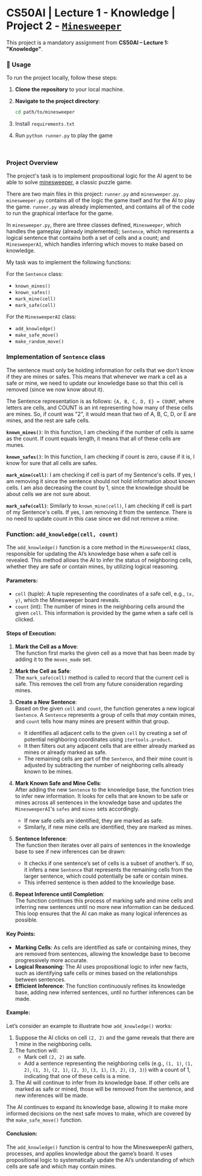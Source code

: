 # CS50AI | Lecture 1 - Knowledge | Project 2 - [`Minesweeper`](https://cs50.harvard.edu/ai/2024/projects/1/minesweeper/)

This project is a mandatory assignment from **CS50AI – Lecture 1: "Knowledge"**.

### 📌 Usage

To run the project locally, follow these steps:

1. **Clone the repository** to your local machine.

2. **Navigate to the project directory**:

   ```sh
   cd path/to/minesweeper
   ```

3. Install `requirements.txt`
 
4. Run `python runner.py` to play the game

<br>

### Project Overview

The project's task is to implement propositional logic for the AI agent to be able to solve [minesweeper](https://en.wikipedia.org/wiki/Minesweeper_(video_game)), a classic puzzle game.

There are two main files in this project: `runner.py` and `minesweeper.py`. `minesweeper.py` contains all of the logic the game itself and for the AI to play the game. `runner.py` was already implemented, and contains all of the code to run the graphical interface for the game. 

In `minesweeper.py`, there are three classes defined, `Minesweeper`, which handles the gameplay (already implemented); `Sentence`, which represents a logical sentence that contains both a set of cells and a count; and `MinesweeperAI`, which handles inferring which moves to make based on knowledge. 

My task was to implement the following functions:

For the `Sentence` class:
- `known_mines()`
- `known_safes()`
- `mark_mine(cell)`
- `mark_safe(cell)`

For the `MinesweeperAI` class:
- `add_knowledge()`
- `make_safe_move()`
- `make_random_move()`


### Implementation of `Sentence` class

The sentence must only be holding information for cells that we don't know if they are mines or safes. This means that whenever we mark a cell as a safe or mine, we need to update our knowledge base so that this cell is removed (since we now know about it).

The Sentence representation is as follows:
`{A, B, C, D, E} = COUNT`, where letters are cells, and COUNT is an int representing how many of these cells are mines. So, if count was "2", it would mean that two of A, B, C, D, or E are mines, and the rest are safe cells.

**`known_mines()`**:
In this function, I am checking if the number of cells is same as the count. If count equals length, it means that all of these cells are munes.

**`known_safes()`**:
In this function, I am checking if count is zero, cause if it is, I know for sure that all cells are safes.

**`mark_mine(cell)`**:
I am checking if cell is part of my Sentence's cells. If yes, I am removing it since the sentence should not hold information about known cells. I am also decreasing the count by 1, since the knowledge should be about cells we are not sure about.

**`mark_safe(cell)`**:
Similarly to `known_mine(cell)`, I am checking if cell is part of my Sentence's cells. If yes, I am removing it from the sentence. There is no need to update count in this case since we did not remove a mine.


### Function: `add_knowledge(cell, count)`

The `add_knowledge()` function is a core method in the `MinesweeperAI` class, responsible for updating the AI’s knowledge base when a safe cell is revealed. This method allows the AI to infer the status of neighboring cells, whether they are safe or contain mines, by utilizing logical reasoning.

#### Parameters:
- `cell` (tuple): A tuple representing the coordinates of a safe cell, e.g., `(x, y)`, which the Minesweeper board reveals.
- `count` (int): The number of mines in the neighboring cells around the given `cell`. This information is provided by the game when a safe cell is clicked.

#### Steps of Execution:
1. **Mark the Cell as a Move**:  
   The function first marks the given cell as a move that has been made by adding it to the `moves_made` set.

2. **Mark the Cell as Safe**:  
   The `mark_safe(cell)` method is called to record that the current cell is safe. This removes the cell from any future consideration regarding mines.

3. **Create a New Sentence**:  
   Based on the given `cell` and `count`, the function generates a new logical `Sentence`. A `Sentence` represents a group of cells that *may* contain mines, and `count` tells how many mines are present within that group.

   - It identifies all adjacent cells to the given `cell` by creating a set of potential neighboring coordinates using `itertools.product`.
   - It then filters out any adjacent cells that are either already marked as mines or already marked as safe.
   - The remaining cells are part of the `Sentence`, and their mine count is adjusted by subtracting the number of neighboring cells already known to be mines.

4. **Mark Known Safe and Mine Cells**:  
   After adding the new `Sentence` to the knowledge base, the function tries to infer new information. It looks for cells that are known to be safe or mines across all sentences in the knowledge base and updates the `MinesweeperAI`'s `safes` and `mines` sets accordingly.

   - If new safe cells are identified, they are marked as safe.
   - Similarly, if new mine cells are identified, they are marked as mines.

5. **Sentence Inference**:  
   The function then iterates over all pairs of sentences in the knowledge base to see if new inferences can be drawn:
   - It checks if one sentence’s set of cells is a subset of another’s. If so, it infers a new `Sentence` that represents the remaining cells from the larger sentence, which could potentially be safe or contain mines.
   - This inferred sentence is then added to the knowledge base.

6. **Repeat Inference until Completion**:  
   The function continues this process of marking safe and mine cells and inferring new sentences until no more new information can be deduced. This loop ensures that the AI can make as many logical inferences as possible.

#### Key Points:
- **Marking Cells**: As cells are identified as safe or containing mines, they are removed from sentences, allowing the knowledge base to become progressively more accurate.
- **Logical Reasoning**: The AI uses propositional logic to infer new facts, such as identifying safe cells or mines based on the relationships between sentences.
- **Efficient Inference**: The function continuously refines its knowledge base, adding new inferred sentences, until no further inferences can be made.

#### Example:
Let’s consider an example to illustrate how `add_knowledge()` works:

1. Suppose the AI clicks on cell `(2, 2)` and the game reveals that there are 1 mine in the neighboring cells.
2. The function will:
   - Mark cell `(2, 2)` as safe.
   - Add a sentence representing the neighboring cells (e.g., `(1, 1)`, `(1, 2)`, `(1, 3)`, `(2, 1)`, `(2, 3)`, `(3, 1)`, `(3, 2)`, `(3, 3)`) with a count of 1, indicating that one of these cells is a mine.
3. The AI will continue to infer from its knowledge base. If other cells are marked as safe or mined, those will be removed from the sentence, and new inferences will be made.

The AI continues to expand its knowledge base, allowing it to make more informed decisions on the next safe moves to make, which are covered by the `make_safe_move()` function.

#### Conclusion:
The `add_knowledge()` function is central to how the MinesweeperAI gathers, processes, and applies knowledge about the game’s board. It uses propositional logic to systematically update the AI’s understanding of which cells are safe and which may contain mines.

